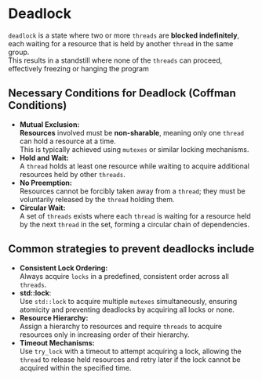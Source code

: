 Deadlock
=========
  
`deadlock` is a state where two or more `threads` are **blocked indefinitely**, each waiting for a resource that is held by another `thread` in the same group.  
This results in a standstill where none of the `threads` can proceed, effectively freezing or hanging the program  
  
Necessary Conditions for Deadlock (Coffman Conditions)
-------------------------------------------------------
- **Mutual Exclusion:**  
    **Resources** involved must be **non-sharable**, meaning only one `thread` can hold a resource at a time.  
    This is typically achieved using `mutexes` or similar locking mechanisms.  
- **Hold and Wait:**  
    A `thread` holds at least one resource while waiting to acquire additional resources held by other `threads`.  
- **No Preemption:**  
    Resources cannot be forcibly taken away from a `thread`; they must be voluntarily released by the `thread` holding them.  
- **Circular Wait:**  
    A set of `threads` exists where each `thread` is waiting for a resource held by the next `thread` in the set, forming a circular chain of dependencies.  
  
Common strategies to prevent deadlocks include
----------------------------------------------
- **Consistent Lock Ordering:**  
    Always acquire `locks` in a predefined, consistent order across all `threads`.  
- **std::lock**:  
    Use `std::lock` to acquire multiple `mutexes` simultaneously, ensuring atomicity and preventing deadlocks by acquiring all locks or none.  
- **Resource Hierarchy:**  
    Assign a hierarchy to resources and require `threads` to acquire resources only in increasing order of their hierarchy.  
- **Timeout Mechanisms:**  
    Use `try_lock` with a timeout to attempt acquiring a lock, allowing the `thread` to release held resources and retry later if the lock cannot be acquired within the specified time.